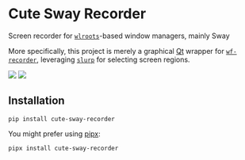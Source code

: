 # Cute Sway Recorder

Screen recorder for [`wlroots`](https://github.com/swaywm/wlroots)-based window managers, mainly Sway

More specifically, this project is merely a graphical [Qt](https://www.qt.io/) wrapper for
[`wf-recorder`](https://github.com/ammen99/wf-recorder), leveraging
[`slurp`](https://github.com/emersion/slurp) for selecting screen regions.

![](screenshot-recording.png)
![](screenshot-done.png)

## Installation
``` shell
pip install cute-sway-recorder
```

You might prefer using [pipx](https://pypa.github.io/pipx/):
``` shell
pipx install cute-sway-recorder
```
